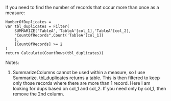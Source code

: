 If you need to find the number of records that occur more than once as a measure:

```
NumberOfDuplicates = 
var tbl_duplicates = Filter(
    SUMMARIZE('TableA','TableA'[col_1],'TableA'[col_2],
    "CountOfRecords",Count('TableA'[col_1])
    ),
    [CountOfRecords] >= 2
)
return Calculate(CountRows(tbl_duplicates))
```

Notes:
1. SummarizeColumns cannot be used within a measure, so I use Summarize. tbl_duplicates returns a table. This is then filtered to keep only those records where there are more than 1 record. Here I am looking for dups based on col_1 and col_2. If you need only by col_1, then remove the 2nd column.

